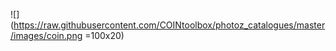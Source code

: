 ![](https://raw.githubusercontent.com/COINtoolbox/photoz_catalogues/master/images/coin.png =100x20)

